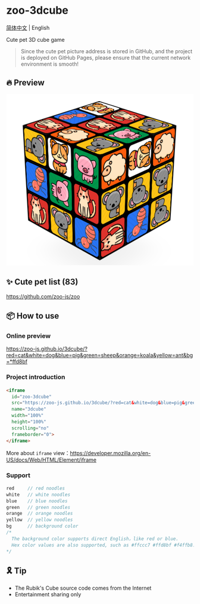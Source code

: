 # zoo-3dcube

[简体中文](./README.md) | English

Cute pet 3D cube game

> Since the cute pet picture address is stored in GitHub, and the project is deployed on GitHub Pages, please ensure that the current network environment is smooth!

## 🔥 Preview
![](./cube.png)

## ✨ Cute pet list (83)

https://github.com/zoo-js/zoo

## 📦 How to use

### Online preview

https://zoo-js.github.io/3dcube/?red=cat&white=dog&blue=pig&green=sheep&orange=koala&yellow=ant&bg=*ffd8bf

### Project introduction

```html
<iframe
  id="zoo-3dcube"
  src="https://zoo-js.github.io/3dcube/?red=cat&white=dog&blue=pig&green=sheep&orange=koala&yellow=ant&bg=*ffd8bf"
  name="3dcube"
  width="100%"
  height="100%"
  scrolling="no"
  frameborder="0">
</iframe>
```

More about `iframe` view：https://developer.mozilla.org/en-US/docs/Web/HTML/Element/iframe

### Support

```js
red     // red noodles
white   // white noodles
blue    // blue noodles
green   // green noodles
orange  // orange noodles
yellow  // yellow noodles
bg      // background color
/*
  The background color supports direct English，like red or blue.
  Hex color values are also supported, such as #ffccc7 #ffd8bf #f4ffb8. Note `#` replaced with `*`.
*/
```

## 🎗 Tip

- The Rubik's Cube source code comes from the Internet
- Entertainment sharing only
